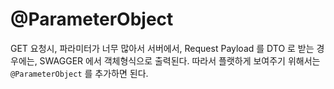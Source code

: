 # @ParameterObject

GET 요청시, 파라미터가 너무 많아서 서버에서, Request Payload 를 DTO 로 받는 경우에는, SWAGGER 에서 객체형식으로 출력된다. 따라서 플랫하게 보여주기 위해서는 `@ParameterObject` 를 추가하면 된다.
